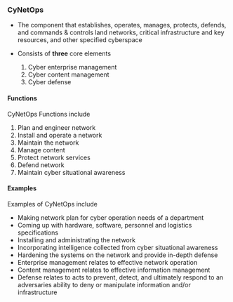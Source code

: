### CyNetOps

- The component that establishes, operates, manages, protects, defends, and commands & controls land networks, critical infrastructure and key resources, and other specified cyberspace

- Consists of **three** core elements
  1. Cyber enterprise management
  2. Cyber content management
  3. Cyber defense 

#### Functions

CyNetOps Functions include

  1. Plan and engineer network 
  2. Install and operate a network 
  3. Maintain the network 
  4. Manage content 
  5. Protect network services
  6. Defend network 
  7. Maintain cyber situational awareness

#### Examples

Examples of CyNetOps include

- Making network plan for cyber operation needs of a department
- Coming up with hardware, software, personnel and logistics specifications
- Installing and administrating the network
- Incorporating intelligence collected from cyber situational awareness
- Hardening the systems on the network and provide in-depth defense
- Enterprise management relates to effective network operation
- Content management relates to effective information management
- Defense relates to acts to prevent, detect, and ultimately respond to an adversaries ability to deny or manipulate information and/or infrastructure

